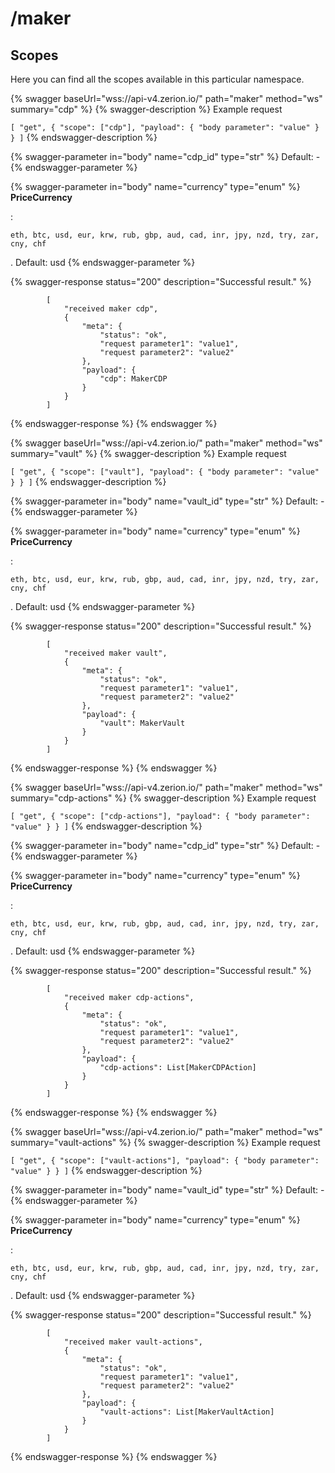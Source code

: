 # /maker

## Scopes

Here you can find all the scopes available in this particular namespace.

{% swagger baseUrl="wss://api-v4.zerion.io/" path="maker" method="ws" summary="cdp" %}
{% swagger-description %}
Example request 

`[ "get", { "scope": ["cdp"], "payload": { "body parameter": "value" } } ]`
{% endswagger-description %}

{% swagger-parameter in="body" name="cdp_id" type="str" %}
Default: -
{% endswagger-parameter %}

{% swagger-parameter in="body" name="currency" type="enum" %}
**PriceCurrency**

: 

`eth, btc, usd, eur, krw, rub, gbp, aud, cad, inr, jpy, nzd, try, zar, cny, chf`

. Default: usd
{% endswagger-parameter %}

{% swagger-response status="200" description="Successful result." %}
```
        [
            "received maker cdp",
            {
                "meta": {
                    "status": "ok",
                    "request parameter1": "value1",
                    "request parameter2": "value2"
                },
                "payload": {
                    "cdp": MakerCDP
                }
            }
        ]
```
{% endswagger-response %}
{% endswagger %}

{% swagger baseUrl="wss://api-v4.zerion.io/" path="maker" method="ws" summary="vault" %}
{% swagger-description %}
Example request 

`[ "get", { "scope": ["vault"], "payload": { "body parameter": "value" } } ]`
{% endswagger-description %}

{% swagger-parameter in="body" name="vault_id" type="str" %}
Default: -
{% endswagger-parameter %}

{% swagger-parameter in="body" name="currency" type="enum" %}
**PriceCurrency**

: 

`eth, btc, usd, eur, krw, rub, gbp, aud, cad, inr, jpy, nzd, try, zar, cny, chf`

. Default: usd
{% endswagger-parameter %}

{% swagger-response status="200" description="Successful result." %}
```
        [
            "received maker vault",
            {
                "meta": {
                    "status": "ok",
                    "request parameter1": "value1",
                    "request parameter2": "value2"
                },
                "payload": {
                    "vault": MakerVault
                }
            }
        ]
```
{% endswagger-response %}
{% endswagger %}

{% swagger baseUrl="wss://api-v4.zerion.io/" path="maker" method="ws" summary="cdp-actions" %}
{% swagger-description %}
Example request 

`[ "get", { "scope": ["cdp-actions"], "payload": { "body parameter": "value" } } ]`
{% endswagger-description %}

{% swagger-parameter in="body" name="cdp_id" type="str" %}
Default: -
{% endswagger-parameter %}

{% swagger-parameter in="body" name="currency" type="enum" %}
**PriceCurrency**

: 

`eth, btc, usd, eur, krw, rub, gbp, aud, cad, inr, jpy, nzd, try, zar, cny, chf`

. Default: usd
{% endswagger-parameter %}

{% swagger-response status="200" description="Successful result." %}
```
        [
            "received maker cdp-actions",
            {
                "meta": {
                    "status": "ok",
                    "request parameter1": "value1",
                    "request parameter2": "value2"
                },
                "payload": {
                    "cdp-actions": List[MakerCDPAction]
                }
            }
        ]
```
{% endswagger-response %}
{% endswagger %}

{% swagger baseUrl="wss://api-v4.zerion.io/" path="maker" method="ws" summary="vault-actions" %}
{% swagger-description %}
Example request 

`[ "get", { "scope": ["vault-actions"], "payload": { "body parameter": "value" } } ]`
{% endswagger-description %}

{% swagger-parameter in="body" name="vault_id" type="str" %}
Default: -
{% endswagger-parameter %}

{% swagger-parameter in="body" name="currency" type="enum" %}
**PriceCurrency**

: 

`eth, btc, usd, eur, krw, rub, gbp, aud, cad, inr, jpy, nzd, try, zar, cny, chf`

. Default: usd
{% endswagger-parameter %}

{% swagger-response status="200" description="Successful result." %}
```
        [
            "received maker vault-actions",
            {
                "meta": {
                    "status": "ok",
                    "request parameter1": "value1",
                    "request parameter2": "value2"
                },
                "payload": {
                    "vault-actions": List[MakerVaultAction]
                }
            }
        ]
```
{% endswagger-response %}
{% endswagger %}
